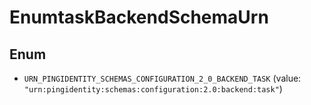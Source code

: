 

# EnumtaskBackendSchemaUrn

## Enum


* `URN_PINGIDENTITY_SCHEMAS_CONFIGURATION_2_0_BACKEND_TASK` (value: `"urn:pingidentity:schemas:configuration:2.0:backend:task"`)



